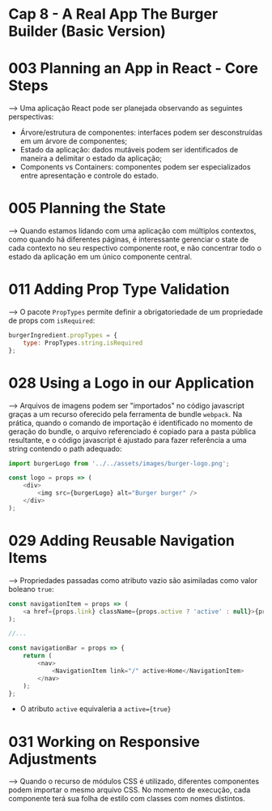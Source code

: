 # Cap 8 - A Real App The Burger Builder (Basic Version)

# 003 Planning an App in React - Core Steps
--> Uma aplicação React pode ser planejada observando as seguintes perspectivas:
* Árvore/estrutura de componentes: interfaces podem ser desconstruídas em um árvore de componentes;
* Estado da aplicação: dados mutáveis podem ser identificados de maneira a delimitar o estado da aplicação;
* Components vs Containers: componentes podem ser especializados entre apresentação e controle do estado.

# 005 Planning the State
--> Quando estamos lidando com uma aplicação com múltiplos contextos, como quando há diferentes páginas, é 
interessante gerenciar o state de cada contexto no seu respectivo componente root, e não concentrar todo o 
estado da aplicação em um único componente central.

# 011 Adding Prop Type Validation
--> O pacote `PropTypes` permite definir a obrigatoriedade de um propriedade de props com `isRequired`:
```javascript
burgerIngredient.propTypes = {
    type: PropTypes.string.isRequired
};
```

# 028 Using a Logo in our Application
--> Arquivos de imagens podem ser "importados" no código javascript graças a um recurso oferecido pela 
ferramenta de bundle `webpack`. Na prática, quando o comando de importação é identificado no momento de 
geração do bundle, o arquivo referenciado é copiado para a pasta pública resultante, e o código javascript 
é ajustado para fazer referência a uma string contendo o path adequado:
```javascript
import burgerLogo from '../../assets/images/burger-logo.png';

const logo = props => (
    <div>
        <img src={burgerLogo} alt="Burger burger" />
    </div>
);
```

# 029 Adding Reusable Navigation Items
--> Propriedades passadas como atributo vazio são asimiladas como valor boleano `true`:
```javascript
const navigationItem = props => (
    <a href={props.link} className={props.active ? 'active' : null}>{props.children}</a>
);

//...

const navigationBar = props => {
    return (
        <nav>
            <NavigationItem link="/" active>Home</NavigationItem>
        </nav>
    );
};
```
* O atributo `active` equivaleria a `active={true}`

# 031 Working on Responsive Adjustments
--> Quando o recurso de módulos CSS é utilizado, diferentes componentes podem importar o mesmo arquivo CSS. 
No momento de execução, cada componente terá sua folha de estilo com classes com nomes distintos.